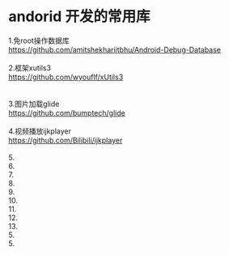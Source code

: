 # andorid 开发的常用库</br>
1.免root操作数据库</br>
https://github.com/amitshekhariitbhu/Android-Debug-Database</br></br>
2.框架xutils3</br>
https://github.com/wyouflf/xUtils3 </br></br>                 
3.图片加载glide</br>
https://github.com/bumptech/glide</br></br>
4.视频播放ijkplayer </br>
https://github.com/Bilibili/ijkplayer</br></br>
5.         </br>
6.         </br>
7.         </br>
8.         </br>
9.         </br>
10.         </br>
11.         </br>
12.         </br>
13.         </br>
5.         </br>
5.         </br>
